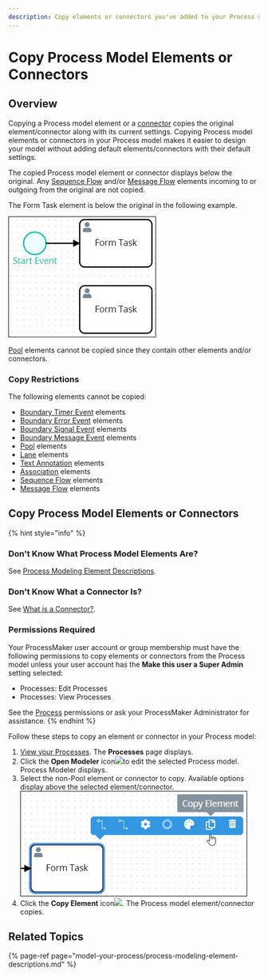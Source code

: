```yaml
---
description: Copy elements or connectors you've added to your Process model.
---
```


# Copy Process Model Elements or Connectors

## Overview

Copying a Process model element or a [connector](model-processes-using-connectors/what-is-a-connector.md) copies the original element/connector along with its current settings. Copying Process model elements or connectors in your Process model makes it easier to design your model without adding default elements/connectors with their default settings.

The copied Process model element or connector displays below the original. Any [Sequence Flow](model-your-process/process-modeling-element-descriptions.md#sequence-flow) and/or [Message Flow](model-your-process/process-modeling-element-descriptions.md#message-flow) elements incoming to or outgoing from the original are not copied.

The Form Task element is below the original in the following example.

![Copied Form Task element is below the original element](../../.gitbook/assets/copied-element-process-modeler-designer.png)

[Pool](model-your-process/process-modeling-element-descriptions.md#pool) elements cannot be copied since they contain other elements and/or connectors.

### Copy Restrictions

The following elements cannot be copied:

* [Boundary Timer Event](model-your-process/process-modeling-element-descriptions.md#boundary-timer-event) elements
* [Boundary Error Event](model-your-process/process-modeling-element-descriptions.md#boundary-error-event) elements
* [Boundary Signal Event](model-your-process/process-modeling-element-descriptions.md#boundary-signal-event) elements
* [Boundary Message Event](model-your-process/process-modeling-element-descriptions.md#boundary-message-event) elements
* [Pool](model-your-process/process-modeling-element-descriptions.md#pool) elements
* [Lane](model-your-process/process-modeling-element-descriptions.md#lane) elements
* [Text Annotation](model-your-process/process-modeling-element-descriptions.md#text-annotation) elements
* [Association](model-your-process/process-modeling-element-descriptions.md#association) elements
* [Sequence Flow](model-your-process/process-modeling-element-descriptions.md#sequence-flow) elements
* [Message Flow](model-your-process/process-modeling-element-descriptions.md#message-flow) elements

## Copy Process Model Elements or Connectors

{% hint style="info" %}
### Don't Know What Process Model Elements Are?

See [Process Modeling Element Descriptions](model-your-process/process-modeling-element-descriptions.md).

### Don't Know What a Connector Is?

See [What is a Connector?](model-processes-using-connectors/what-is-a-connector.md).

### Permissions Required

Your ProcessMaker user account or group membership must have the following permissions to copy elements or connectors from the Process model unless your user account has the **Make this user a Super Admin** setting selected:

* Processes: Edit Processes
* Processes: View Processes

See the [Process](../../processmaker-administration/permission-descriptions-for-users-and-groups.md#processes) permissions or ask your ProcessMaker Administrator for assistance.
{% endhint %}

Follow these steps to copy an element or connector in your Process model:

1. ​[View your Processes](https://processmaker.gitbook.io/processmaker-4-community/-LPblkrcFWowWJ6HZdhC/~/drafts/-LRhVZm0ddxDcGGdN5ZN/primary/designing-processes/viewing-processes/view-the-list-of-processes/view-your-processes#view-all-processes). The **Processes** page displays.
2. Click the **Open Modeler** icon![](../../.gitbook/assets/open-modeler-edit-icon-processes-page-processes.png)to edit the selected Process model. Process Modeler displays.
3. Select the non-Pool element or connector to copy. Available options display above the selected element/connector. ![](../../.gitbook/assets/copy-element-tooltip-process-modeler-designer.png) 
4. Click the **Copy Element** icon![](../../.gitbook/assets/remove-icon.png). The Process model element/connector copies.

## Related Topics

{% page-ref page="model-your-process/process-modeling-element-descriptions.md" %}

